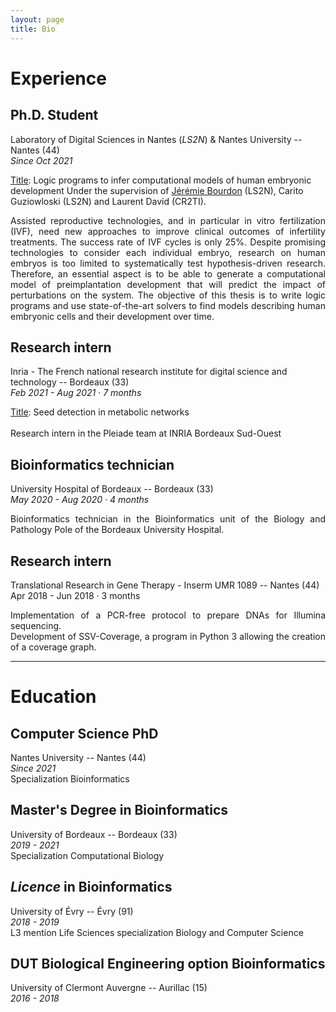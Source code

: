```yaml
---
layout: page
title: Bio
---
```


# Experience

## Ph.D. Student
Laboratory of Digital Sciences in Nantes (*LS2N*) & Nantes University  -- Nantes (44) <br/>
*Since Oct 2021* <br/>

<u>Title</u>: Logic programs to infer computational models of human embryonic development
Under the supervision of [Jérémie Bourdon](http://jeremiebourdon.free.fr/wiki.php/Accueil) (LS2N), Carito Guziowloski (LS2N) and Laurent David (CR2TI).
<p style='text-align: justify;'>Assisted reproductive technologies, and in particular in vitro fertilization (IVF), need new approaches to improve clinical outcomes of infertility treatments. The success rate of IVF cycles is only 25%. Despite promising technologies to consider each individual embryo, research on human embryos is too limited to systematically test hypothesis-driven research. Therefore, an essential aspect is to be able to generate a computational model of preimplantation development that will predict the impact of perturbations on the system. The objective of this thesis is to write logic programs and use state-of-the-art solvers to find models describing human embryonic cells and their development over time.</p>


## Research intern

Inria - The French national research institute for digital science and technology -- Bordeaux (33) <br/>
*Feb 2021 - Aug 2021 · 7 months* <br/>

<u>Title</u>: Seed detection in metabolic networks <br/><br/> Research intern in the Pleiade team at INRIA Bordeaux Sud-Ouest


## Bioinformatics technician

University Hospital of Bordeaux  -- Bordeaux (33) <br/>
*May 2020 - Aug 2020 · 4 months*<br/> 

<p style='text-align: justify;'>Bioinformatics technician in the Bioinformatics unit of the Biology and Pathology Pole of the Bordeaux University Hospital.</p>
 

## Research intern

Translational Research in Gene Therapy - Inserm UMR 1089 -- Nantes (44) <br/>
Apr 2018 - Jun 2018 · 3 months <br/>

<p style='text-align: justify;'>Implementation of a PCR-free protocol to prepare DNAs for Illumina sequencing. <br/>Development of SSV-Coverage, a program in Python 3 allowing the creation of a coverage graph.</p>

---

# Education

## Computer Science PhD

Nantes University -- Nantes (44) <br/>
*Since 2021* <br/>
Specialization Bioinformatics


## Master's Degree in Bioinformatics

University of Bordeaux -- Bordeaux (33) <br/>
*2019 - 2021* <br/>
Specialization Computational Biology 

## *Licence* in Bioinformatics

University of Évry -- Évry (91) <br/>
*2018 - 2019* <br/>
L3 mention Life Sciences specialization Biology and Computer Science

## DUT Biological Engineering option Bioinformatics

University of Clermont Auvergne -- Aurillac (15) <br/>
*2016 - 2018*

